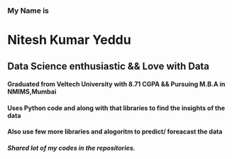 ### My Name is 
# Nitesh Kumar Yeddu
## Data Science enthusiastic &&  Love with Data
#### Graduated from Veltech University with 8.71 CGPA && Pursuing M.B.A in NMIMS,Mumbai
#### Uses Python code and along with that libraries to find the insights of the data
#### Also use few more libraries and alogoritm to predict/ foreacast the data 
##### Shared lot of my codes in the repositories.

